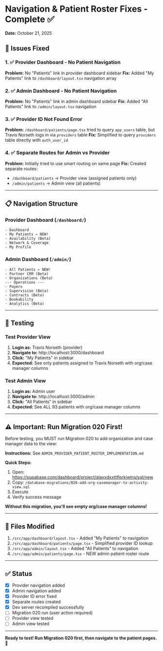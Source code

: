 # Navigation & Patient Roster Fixes - Complete ✅

**Date:** October 21, 2025

## 🎯 Issues Fixed

### 1. ✅ Provider Dashboard - No Patient Navigation
**Problem:** No "Patients" link in provider dashboard sidebar
**Fix:** Added "My Patients" link to `/dashboard/layout.tsx` navigation array

### 2. ✅ Admin Dashboard - No Patient Navigation
**Problem:** No "Patients" link in admin dashboard sidebar
**Fix:** Added "All Patients" link to `/admin/layout.tsx` navigation

### 3. ✅ Provider ID Not Found Error
**Problem:** `/dashboard/patients/page.tsx` tried to query `app_users` table, but Travis Norseth logs in via `providers` table
**Fix:** Simplified to query `providers` table directly with `auth_user_id`

### 4. ✅ Separate Routes for Admin vs Provider
**Problem:** Initially tried to use smart routing on same page
**Fix:** Created separate routes:
- `/dashboard/patients` → Provider view (assigned patients only)
- `/admin/patients` → Admin view (all patients)

---

## 📋 Navigation Structure

### Provider Dashboard (`/dashboard/`)
```
- Dashboard
- My Patients ← NEW!
- Availability (Beta)
- Network & Coverage
- My Profile
```

### Admin Dashboard (`/admin/`)
```
- All Patients ← NEW!
- Partner CRM (Beta)
- Organizations (Beta)
--- Operations ---
- Payers
- Supervision (Beta)
- Contracts (Beta)
- Bookability
- Analytics (Beta)
```

---

## 🧪 Testing

### Test Provider View
1. **Login as:** Travis Norseth (provider)
2. **Navigate to:** http://localhost:3000/dashboard
3. **Click:** "My Patients" in sidebar
4. **Expected:** See only patients assigned to Travis Norseth with org/case manager columns

### Test Admin View
1. **Login as:** Admin user
2. **Navigate to:** http://localhost:3000/admin
3. **Click:** "All Patients" in sidebar
4. **Expected:** See ALL 93 patients with org/case manager columns

---

## ⚠️ Important: Run Migration 020 First!

Before testing, you MUST run Migration 020 to add organization and case manager data to the view:

**Instructions:** See `ADMIN_PROVIDER_PATIENT_ROSTER_IMPLEMENTATION.md`

**Quick Steps:**
1. Open: https://supabase.com/dashboard/project/alavxdxxttlfprkiwtrq/sql/new
2. Copy: `/database-migrations/020-add-org-casemanager-to-activity-view.sql`
3. Execute
4. Verify success message

**Without this migration, you'll see empty org/case manager columns!**

---

## 📂 Files Modified

1. `/src/app/dashboard/layout.tsx` - Added "My Patients" to navigation
2. `/src/app/dashboard/patients/page.tsx` - Simplified provider ID lookup
3. `/src/app/admin/layout.tsx` - Added "All Patients" to navigation
4. `/src/app/admin/patients/page.tsx` - NEW admin patient roster route

---

## ✅ Status

- [x] Provider navigation added
- [x] Admin navigation added
- [x] Provider ID error fixed
- [x] Separate routes created
- [x] Dev server recompiled successfully
- [ ] Migration 020 run (user action required)
- [ ] Provider view tested
- [ ] Admin view tested

---

**Ready to test! Run Migration 020 first, then navigate to the patient pages.** 🚀
